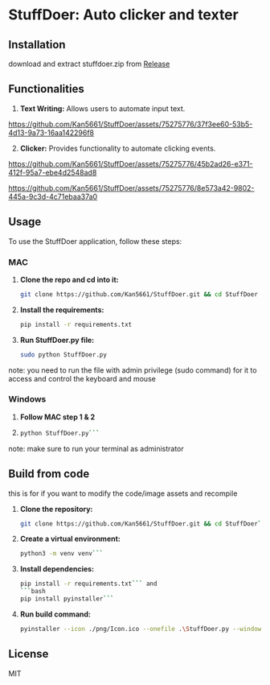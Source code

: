 # StuffDoer: Auto clicker and texter


## Installation 

download and extract stuffdoer.zip from [Release](https://github.com/Kan5661/StuffDoer/releases/tag/windows)


## Functionalities

1. **Text Writing:** Allows users to automate input text.
   

https://github.com/Kan5661/StuffDoer/assets/75275776/37f3ee60-53b5-4d13-9a73-16aa142296f8


2. **Clicker:** Provides functionality to automate clicking events.


https://github.com/Kan5661/StuffDoer/assets/75275776/45b2ad26-e371-412f-95a7-ebe4d2548ad8


https://github.com/Kan5661/StuffDoer/assets/75275776/8e573a42-9802-445a-9c3d-4c71ebaa37a0



## Usage

To use the StuffDoer application, follow these steps:

### MAC
1. **Clone the repo and cd into it:**
   ```bash
   git clone https://github.com/Kan5661/StuffDoer.git && cd StuffDoer
2. **Install the requirements:**
    ```bash
    pip install -r requirements.txt
3. **Run StuffDoer.py file:**
    ```bash
    sudo python StuffDoer.py
note: you need to run the file with admin privilege (sudo command) for it to access and control the keyboard and mouse

### Windows
1. **Follow MAC step 1 & 2**
2. ```bash
   python StuffDoer.py```

note: make sure to run your terminal as administrator

## Build from code
this is for if you want to modify the code/image assets and recompile
1. **Clone the repository:**
    ``` bash
    git clone https://github.com/Kan5661/StuffDoer.git && cd StuffDoer```
2. **Create a virtual environment:**
   ```bash
   python3 -m venv venv```
3. **Install dependencies:**
   ```bash
   pip install -r requirements.txt``` and 
   ```bash
   pip install pyinstaller``` 
4. **Run build command:**
   ```bash
   pyinstaller --icon ./png/Icon.ico --onefile .\StuffDoer.py --windowed --noconsole --add-data "png;png"
   ```  
   

## License
MIT
